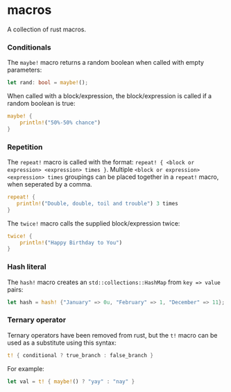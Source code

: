 # macros

A collection of rust macros.

### Conditionals

The `maybe!` macro returns a random boolean when called with empty parameters:

```rust
let rand: bool = maybe!();
```

When called with a block/expression, the block/expression is called if a random boolean is true:

```rust
maybe! {
    println!("50%-50% chance")
}
```

### Repetition

The `repeat!` macro is called with the format: `repeat! { <block or expression> <expression> times }`.
Multiple `<block or expression> <expression> times` groupings can be placed together in a `repeat!` macro, when seperated by a comma.

```rust
repeat! {
   println!("Double, double, toil and trouble") 3 times
}
```

The `twice!` macro calls the supplied block/expression twice:

```rust
twice! {
    println!("Happy Birthday to You")
}
```

### Hash literal

The `hash!` macro creates an `std::collections::HashMap` from `key => value` pairs:

```rust
let hash = hash! {"January" => 0u, "February" => 1, "December" => 11};
```

### Ternary operator

Ternary operators have been removed from rust, but the `t!` macro can be used as a substitute using this syntax:

```rust
t! { conditional ? true_branch : false_branch }
```

For example:

```rust
let val = t! { maybe!() ? "yay" : "nay" }
```
